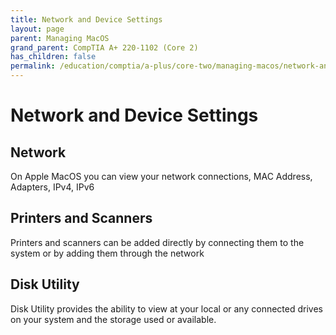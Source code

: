 ```yaml
---
title: Network and Device Settings
layout: page
parent: Managing MacOS
grand_parent: CompTIA A+ 220-1102 (Core 2)
has_children: false
permalink: /education/comptia/a-plus/core-two/managing-macos/network-and-device-settings/
---
```


# Network and Device Settings

## Network

On Apple MacOS you can view your network connections, MAC Address, Adapters, IPv4, IPv6


## Printers and Scanners

Printers and scanners can be added directly by connecting them to the system or by adding them through the network

## Disk Utility

Disk Utility provides the ability to view at your local or any connected drives on your system and the storage used or available.
